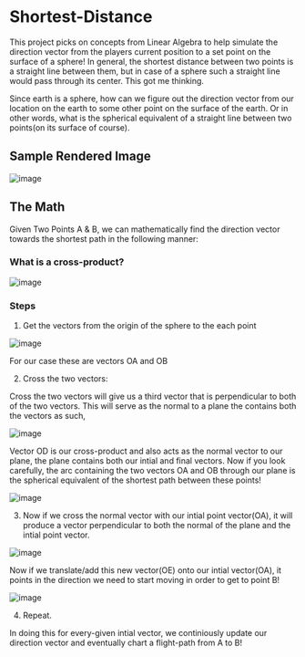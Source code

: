 # Shortest-Distance

This project picks on concepts from Linear Algebra to help simulate the direction vector from the players current position to a set point on the surface of a sphere! In general, the shortest distance between two points is a straight line between them, but in case of a sphere such a straight line would pass through its center. This got me thinking. 

Since earth is a sphere, how can we figure out the direction vector from our location on the earth to some other point on the surface of the earth. Or in other words, what is the spherical equivalent of a straight line between two points(on its surface of course). 

## Sample Rendered Image

![image](https://user-images.githubusercontent.com/70349501/172027322-71c2e3be-531e-40d5-8693-c7cbb76350e1.png)

## The Math 

Given Two Points A & B, we can mathematically find the direction vector towards the shortest path in the following manner: 

### What is a cross-product? 

![image](https://user-images.githubusercontent.com/70349501/172032212-04018675-64d3-4f0e-9bc8-a6df7b329f54.png)

### Steps
1. Get the vectors from the origin of the sphere to the each point 

![image](https://user-images.githubusercontent.com/70349501/172031762-174e76f3-21b0-44ff-8035-6f3b6fb31ef5.png)

   For our case these are vectors OA and OB 

2. Cross the two vectors: 

Cross the two vectors will give us a third vector that is perpendicular to both of the two vectors. This will serve as the normal to a plane the contains both the      vectors as such, 

![image](https://user-images.githubusercontent.com/70349501/172031845-b72bd7eb-f41e-4631-a80f-d70b630110c2.png)

Vector OD is our cross-product and also acts as the normal vector to our plane, the plane contains both our intial and final vectors. Now if you look   carefully, the arc containing the two vectors OA and OB through our plane is the spherical equivalent of the shortest path between these points!

![image](https://user-images.githubusercontent.com/70349501/172031900-29048f3b-3bcb-48c0-a703-bfc1b285c50b.png)

3. Now if we cross the normal vector with our intial point vector(OA), it will produce a vector perpendicular to both the normal of the plane and the intial point vector.

![image](https://user-images.githubusercontent.com/70349501/172031988-e9740030-b918-4c7a-83f1-f323b42763f1.png)

Now if we translate/add this new vector(OE) onto our intial vector(OA), it points in the direction we need to start moving in order to get to point B! 
 
 ![image](https://user-images.githubusercontent.com/70349501/172032053-225157d4-ae7c-44cc-a968-5a717e206828.png)
 
 4. Repeat. 
 
In doing this for every-given intial vector, we continiously update our direction vector and eventually chart a flight-path from A to B!
 
